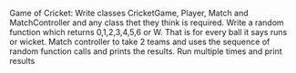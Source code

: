 Game of Cricket:  Write classes CricketGame, Player, Match and MatchController and any class thet they think is required. Write a random function which returns 0,1,2,3,4,5,6 or W.  That is for every ball it says runs or wicket.
Match controller to take 2 teams and uses the sequence of random function calls and prints the results. Run multiple times and print results
